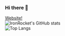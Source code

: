### Hi there 👋<br/>
[Website!](chem.theonetheonlyworld.com)<br/>
![IronRocket's GitHub stats](https://github-readme-stats.vercel.app/api?username=ironrocket&theme=radical)  
![Top Langs](https://github-readme-stats.vercel.app/api/top-langs/?username=ironrocket&layout=compact)
